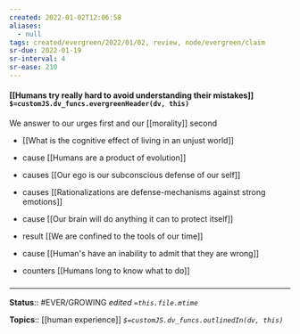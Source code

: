 ```yaml
---
created: 2022-01-02T12:06:58 
aliases:
  - null
tags: created/evergreen/2022/01/02, review, node/evergreen/claim
sr-due: 2022-01-19
sr-interval: 4
sr-ease: 210
---
```


#### [[Humans try really hard to avoid understanding their mistakes]] `$=customJS.dv_funcs.evergreenHeader(dv, this)`

We answer to our urges first and our [[morality]] second
- [[What is the cognitive effect of living in an unjust world]]
- cause [[Humans are a product of evolution]]
- causes [[Our ego is our subconscious defense of our self]]
- causes [[Rationalizations are defense-mechanisms against strong emotions]]
- cause [[Our brain will do anything it can to protect itself]]
- result [[We are confined to the tools of our time]]
- cause [[Human's have an inability to admit that they are wrong]]

- counters [[Humans long to know what to do]]
### <hr class="footnote"/>

**Status**:: #EVER/GROWING
*edited `=this.file.mtime`*

**Topics**:: [[human experience]]
*`$=customJS.dv_funcs.outlinedIn(dv, this)`*


